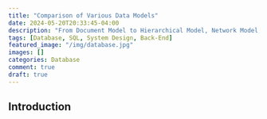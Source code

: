```yaml
---
title: "Comparison of Various Data Models"
date: 2024-05-20T20:33:45-04:00
description: "From Document Model to Hierarchical Model, Network Model, and Relational Model."
tags: [Database, SQL, System Design, Back-End]
featured_image: "/img/database.jpg"
images: []
categories: Database
comment: true
draft: true
---
```


## Introduction

## 